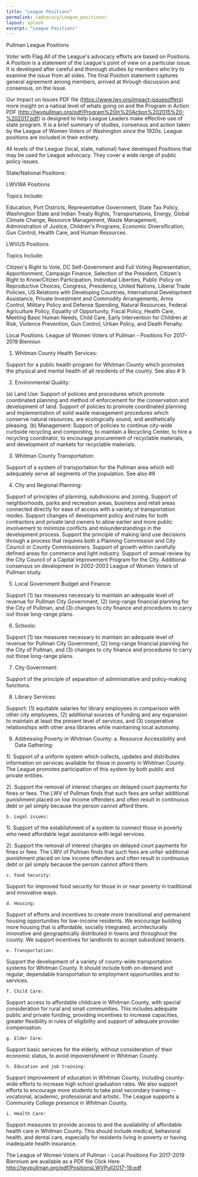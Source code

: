 ```yaml
---
title: "League Positions"
permalink: /advocacy/League_positions/
layout: splash
excerpt: "League Positions"
---
```


Pullman League Positions

Voter with Flag
All of the League's advocacy efforts are based on Positions. A Position is a statement of the League's point of view on a particular issue. It is developed after careful and thorough studies by members who try to examine the issue from all sides. The final Position statement captures general agreement among members, arrived at through discussion and consensus, on the issue.

Our Impact on Issues PDF file (https://www.lwv.org/impact-issuesoffers) more insight on a natioal level of whats going on and the Program in Action PDF (http://lwvpullman.org/pdf/Program%20In%20Action%202015%20-%202017.pdf) is designed to help League Leaders make effective use of state program. It is a brief summary of studies, consensus and action taken by the League of Women Voters of Washington since the 1920s. League positions are included in their entirety.

All levels of the League (local, state, national) have developed Positions that may be used for League advocacy. They cover a wide range of public policy issues.

State/National Positions:

LWVWA Positions

Topics Include:

Education, Port Districts, Representative Government, State Tax Policy, Washington State and Indian Treaty Rights, Transportations, Energy, Global Climate Change, Resource Management, Waste Management, Administration of Justice, Children's Programs, Economic Diversification, Gun Control, Health Care, and Human Resources.

LWVUS Positions

Topics Include:

Citizen's Right to Vote, DC Self-Government and Full Voting Representation, Apportionment, Campaign Finance, Selection of the President, Citizen's Right to Know/Citizen Participation, Individual Liberties, Public Policy on Reproductive Choices, Congress, Presidency, United Nations, Liberal Trade Policies, US Relations with Developing Countries, International Development Assistance, Private Investment and Commodity Arrangements, Arms Control, Military Policy and Defense Spending, Natural Resources, Federal Agriculture Policy, Equality of Opportunity, Fiscal Policy, Health Care, Meeting Basic Human Needs, Child Care, Early Intervention for Children at Risk, Violence Prevention, Gun Control, Urban Policy, and Death Penalty.


Local Positions: League of Women Voters of Pullman - Positions For 2017-2019 Bienniun

1. Whitman County Health Services:

Support for a public health program for Whitman County which promotes the physical and mental health of all residents of the county. See also # 9.

2. Environmental Quality:

(a) Land Use: Support of policies and procedures which promote coordinated planning and method of enforcement for the conservation and development of land. Support of policies to promote coordinated planning and implementation of solid waste management procedures which conserve natural resources, are ecologically sound, and aesthetically pleasing. (b) Management: Support of policies to continue city-wide curbside recycling and composting, to maintain a Recycling Center, to hire a recycling coordinator, to encourage procurement of recyclable materials, and development of markets for recyclable materials.

3. Whitman County Transportation:

Support of a system of transportation for the Pullman area which will adequately serve all segments of the population. See also #9

4. City and Regional Planning:

Support of principles of planning, subdivisions and zoning. Support of neighborhoods, parks and recreation areas, business and retail areas connected directly for ease of access with a variety of transportation modes. Support changes of development policy and rules for both contractors and private land owners to allow earlier and more public involvement to minimize conflicts and misunderstandings in the development process. Support the principle of making land use decisions through a process that requires both a Planning Commission and City Council or County Commissioners. Support of growth within carefully defined areas for commerce and light industry. Support of annual review by the City Council of a Capital Improvement Program for the City. Additional consensus on development in 2002-2003 League of Women Voters of Pullman study.

5. Local Government Budget and Finance:

Support (1) tax measures necessary to maintain an adequate level of revenue for Pullman City Government, (2) long-range financial planning for the City of Pullman, and (3) changes to city finance and procedures to carry out those long-range plans.

6. Schools:

Support (1) tax measures necessary to maintain an adequate level of revenue for Pullman City Government, (2) long-range financial planning for the City of Pullman, and (3) changes to city finance and procedures to carry out those long-range plans.

7. City Government:

Support of the principle of separation of administrative and policy-making functions.

8. Library Services:

Support: (1) equitable salaries for library employees in comparison with other city employees, (2) additional sources of funding and any expansion to maintain at least the present level of services, and (3) cooperative relationships with other area libraries while maintaining local autonomy.

9. Addressing Poverty in Whitman County:
    a. Resource Accessibility and Data Gathering:

1). Support of a uniform system which collects, updates and distributes information on services available for those in poverty in Whitman County. The League promotes participation of this system by both public and private entities.

2). Support the removal of interest charges on delayed court payments for fines or fees. The LWV of Pullman finds that such fees are unfair additional punishment placed on low income offenders and often result in continuous debt or jail simply because the person cannot afford them.

    b. Legal issues:

1). Support of the establishment of a system to connect those in poverty who need affordable legal assistance with legal services.

2). Support the removal of interest charges on delayed court payments for fines or fees. The LWV of Pullman finds that such fees are unfair additional punishment placed on low income offenders and often result in continuous debt or jail simply because the person cannot afford them.

    c. Food Security:

Support for improved food security for those in or near poverty in traditional and innovative ways.

    d. Housing:

Support of efforts and incentives to create more transitional and permanent housing opportunities for low-income residents. We encourage building more housing that is affordable, socially integrated, architecturally innovative and geographically distributed in towns and throughout the county. We support incentives for landlords to accept subsidized tenants.

    e. Transportation:

Support the development of a variety of county-wide transportation systems for Whitman County. It should include both on-demand and regular, dependable transportation to employment opportunities and to services.

    f. Child Care:

Support access to affordable childcare in Whitman County, with special consideration for rural and small communities. This includes adequate public and private funding, providing incentives to increase capacities, greater flexibility in rules of eligibility and support of adequate provider compensation.

    g. Elder Care:

Support basic services for the elderly, without consideration of their economic status, to avoid impoverishment in Whitman County.

    h. Education and job training:

Support improvement of education in Whitman County, including county-wide efforts to increase high school graduation rates. We also support efforts to encourage more students to take post secondary training -- vocational, academic, professional and artistic. The League supports a Community College presence in Whitman County.

    i. Health Care:

Support measures to provide access to and the availability of affordable health care in Whitman County. This should include medical, behavioral health, and dental care, especially for residents living in poverty or having inadequate health insurance.

The League of Women Voters of Pullman - Local Positions For 2017-2019 Biennium are available as a PDF file Click Here http://lwvpullman.org/pdf/PositionsLWVPull2017-19.pdf
